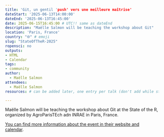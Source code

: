 ```yaml
---
title: 'Git, un gentil 'push' vers une meilleure maîtrise'
dateStart: '2025-06-13T14:00:00'
dateEnd: '2025-06-13T16:45:00'
date: 2025-06-15T16:45:00 # UTC!! same as dateEnd
description: "Maëlle Salmon will be teaching the workshop about Git"
location: 'Paris, France'
country: "🌐" # emoji
slug: "StateOfTheR-2025"
ropensci: no
outputs: 
- HTML
- Calendar 
tags: 
- community
author:
  - Maëlle Salmon
attendees:
  - Maëlle Salmon
resources: # can be added later, one entry per talk (don't add while still empty, add once there are resources)

---
```


Maëlle Salmon will be teaching the workshop about Git at the State of the R, organized by AgroParisTEch adn INRAE in Paris, France.
 
[You can find more information about the event in their website and calendar](https://stateofther.netlify.app/#upcoming_workshops).
